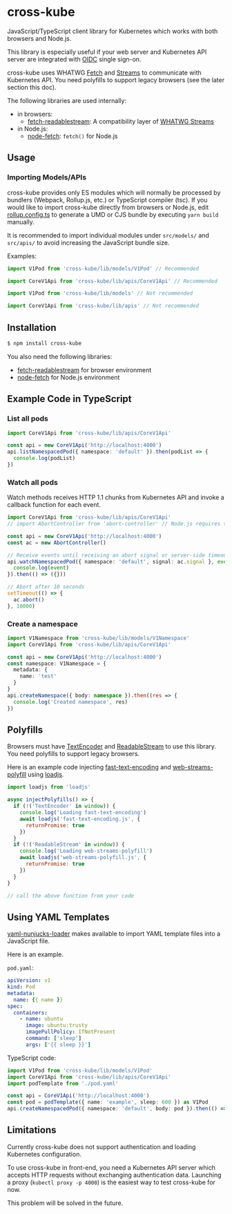# cross-kube

JavaScript/TypeScript client library for Kubernetes which works with both browsers and Node.js.

This library is especially useful if your web server and Kubernetes API server are integrated with [OIDC](https://openid.net/connect/) single sign-on.

cross-kube uses WHATWG [Fetch](https://fetch.spec.whatwg.org/) and [Streams](https://streams.spec.whatwg.org/) to communicate with Kubernetes API. You need polyfills to support legacy browsers (see the later section this doc).

The following libraries are used internally:

* in browsers:
  * [fetch-readablestream](https://github.com/jonnyreeves/fetch-readablestream): A compatibility layer of [WHATWG Streams](https://streams.spec.whatwg.org/) 
* in Node.js:
  * [node-fetch](https://www.npmjs.com/package/node-fetch): `fetch()` for Node.js

## Usage

### Importing Models/APIs

cross-kube provides only ES modules which will normally be processed by bundlers (Webpack, Rollup.js, etc.) or TypeScript compiler (tsc). If you would like to import cross-kube directly from browsers or Node.js, edit [rollup.config.ts](rollup.config.ts) to generate a UMD or CJS bundle by executing `yarn build` manually.

It is recommended to import individual modules under `src/models/` and `src/apis/` to avoid increasing the JavaScript bundle size.

Examples:

```ts
import V1Pod from 'cross-kube/lib/models/V1Pod' // Recommended

import CoreV1Api from 'cross-kube/lib/apis/CoreV1Api' // Recommended

import V1Pod from 'cross-kube/lib/models' // Not recommended

import CoreV1Api from 'cross-kube/lib/apis' // Not recommended
```

## Installation

```sh
$ npm install cross-kube
```

You also need the following libraries:

* [fetch-readablestream](https://www.npmjs.com/package/fetch-readablestream) for browser environment
* [node-fetch](https://www.npmjs.com/package/node-fetch) for Node.js environment

## Example Code in TypeScript

### List all pods

```ts
import CoreV1Api from 'cross-kube/lib/apis/CoreV1Api'

const api = new CoreV1Api('http://localhost:4000')
api.listNamespacedPod({ namespace: 'default' }).then(podList => {
  console.log(podList)
})
```

### Watch all pods

Watch methods receives HTTP 1.1 chunks from Kubernetes API and invoke a callback function for each event.

```ts
import CoreV1Api from 'cross-kube/lib/apis/CoreV1Api'
// import AbortController from 'abort-controller' // Node.js requires this

const api = new CoreV1Api('http://localhost:4000')
const ac = new AbortController()

// Receive events until receiving an abort signal or server-side timeout
api.watchNamespacedPod({ namespace: 'default', signal: ac.signal }, event => {
  console.log(event)
}).then(() => ({}))

// Abort after 10 seconds
setTimeout(() => {
  ac.abort()
}, 10000)
```

### Create a namespace

```ts
import V1Namespace from 'cross-kube/lib/models/V1Namespace'
import CoreV1Api from 'cross-kube/lib/apis/CoreV1Api'

const api = new CoreV1Api('http://localhost:4000')
const namespace: V1Namespace = {
  metadata: {
    name: 'test'
  }
}
api.createNamespace({ body: namespace }).then((res => {
  console.log('Created namespace', res)
})
```

## Polyfills

Browsers must have [TextEncoder](https://caniuse.com/#search=textencoder) and [ReadableStream](https://caniuse.com/#search=streams) to use this library. You need polyfills to support legacy browsers.

Here is an example code injecting [fast-text-encoding](https://www.npmjs.com/package/fast-text-encoding) and [web-streams-polyfill](https://www.npmjs.com/package/web-streams-polyfill) using [loadjs](https://www.npmjs.com/package/loadjs).

```js
import loadjs from 'loadjs'

async injectPolyfills() => {
  if (!('TextEncoder' in window)) {
    console.log('Loading fast-text-encoding')
    await loadjs('fast-text-encoding.js', {
      returnPromise: true
    })
  }
  if (!('ReadableStream' in window)) {
    console.log('Loading web-streams-polyfill')
    await loadjs('web-streams-polyfill.js', {
      returnPromise: true
    })
  }
}

// call the above function from your code
```

## Using YAML Templates

[yaml-nunjucks-loader](https://github.com/aapf/yaml-nunjucks-loader) makes available to import YAML template files into a JavaScript file.

Here is an example.

`pod.yaml`:

```yaml
apiVersion: v1
kind: Pod
metadata:
  name: {{ name }}
spec:
  containers:
    - name: ubuntu
      image: ubuntu:trusty
      imagePullPolicy: IfNotPresent
      command: ['sleep']
      args: ['{{ sleep }}']
```

TypeScript code:

```ts
import V1Pod from 'cross-kube/lib/models/V1Pod'
import CoreV1Api from 'cross-kube/lib/apis/CoreV1Api'
import podTemplate from './pod.yaml'

const api = CoreV1Api('http://localhost:4000')
const pod = podTemplate({ name: 'example', sleep: 600 }) as V1Pod
api.createNamespacedPod({ namespace: 'default', body: pod }).then(() => { console.log('done') })
```

## Limitations

Currently cross-kube does not support authentication and loading Kubernetes configuration.

To use cross-kube in front-end, you need a Kubernetes API server which accepts HTTP requests without exchanging authentication data. Launching a proxy (`kubectl proxy -p 4000`) is the easiest way to test cross-kube for now.

This problem will be solved in the future.
